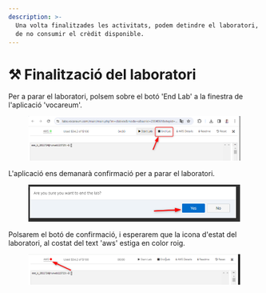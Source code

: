 ```yaml
---
description: >-
  Una volta finalitzades les activitats, podem detindre el laboratori, per tal
  de no consumir el crèdit disponible.
---
```


# ⚒️ Finalització del laboratori

Per a parar el laboratori, polsem sobre el botó 'End Lab' a la finestra de l'aplicació 'vocareum'.

<figure><img src="../.gitbook/assets/image (183).png" alt=""><figcaption></figcaption></figure>

L'aplicació ens demanarà confirmació per a parar el laboratori.

<figure><img src="../.gitbook/assets/image (184).png" alt=""><figcaption></figcaption></figure>

Polsarem el botó de confirmació, i esperarem que la icona d'estat del laboratori, al costat del text 'aws' estiga en color roig.

<figure><img src="../.gitbook/assets/image (185).png" alt=""><figcaption></figcaption></figure>

&#x20;
